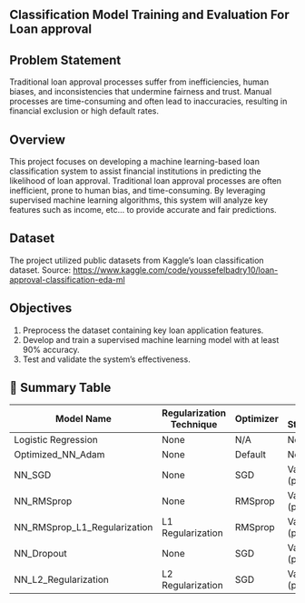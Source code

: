 ## Classification Model Training and Evaluation For Loan approval 

## Problem Statement
Traditional loan approval processes suffer from inefficiencies, human biases, and inconsistencies that undermine fairness and trust. Manual processes are time-consuming and often lead to inaccuracies, resulting in financial exclusion or high default rates.

## Overview
This project focuses on developing a machine learning-based loan classification system to assist financial institutions in predicting the likelihood of loan approval. Traditional loan approval processes are often inefficient, prone to human bias, and time-consuming. By leveraging supervised machine learning algorithms, this system will analyze key features such as income, etc… to provide accurate and fair predictions.


## Dataset
The project utilized public datasets from Kaggle’s loan classification dataset.
Source: https://www.kaggle.com/code/youssefelbadry10/loan-approval-classification-eda-ml

## Objectives
1. Preprocess the dataset containing key loan application features.
2. Develop and train a supervised machine learning model with at least 90% accuracy.
3. Test and validate the system’s effectiveness.



## 📝 Summary Table
| Model Name                      | Regularization Technique | Optimizer | Early Stopping  | Dropout Rate | Learning Rate | Test Accuracy | F1 Score   | Recall     | Precision  |
| ------------------------------- | ------------------------ | --------- | --------------- | ------------ | ------------- | ------------- | ---------- | ---------- | ---------- |
| Logistic Regression             | None                     | N/A       | None            | None         | None          | **91.00%**    | **0.91**   | **0.91**   | **0.91**   |
| Optimized_NN_Adam               | None                     | Default   | None            | None         | Default       | **93.64%**    | **0.9378** | **0.9352** | **0.9402** |
| NN_SGD                          | None                     | SGD       | Val Loss (p=5)  | None         | 0.001         | **90.19%**    | **0.9068** | **0.9314** | **0.8834** |
| NN_RMSprop                      | None                     | RMSprop   | Val Loss (p=5)  | None         | 0.001         | **93.46%**    | **0.9365** | **0.9416** | **0.9315** |
| NN_RMSprop_L1_Regularization    | L1 Regularization        | RMSprop   | Val Loss (p=5)  | None         | 0.001         | **91.45%**    | **0.9180** | **0.9340** | **0.9025** |
| NN_Dropout                      | None                     | SGD       | Val Loss (p=5)  | 0.2          | 0.001         | **90.20%**    | **0.9071** | **0.9340** | **0.8817** |
| NN_L2_Regularization            | L2 Regularization        | SGD       | Val Loss (p=5)  | None         | 0.001         | **90.79%**    | **0.9117** | **0.9277** | **0.8962** |

